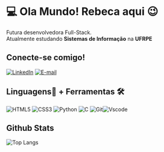 # 💻 Ola Mundo!   Rebeca aqui 😉  
Futura desenvolvedora Full-Stack.  
Atualmente estudando **Sistemas de Informação** na **UFRPE**
  
## Conecte-se comigo!
[![LinkedIn](https://img.shields.io/badge/LinkedIn-2F4F4F?style=for-the-badge&logo=linkedin&logoColor=white)](https://www.linkedin.com/in//rebeca-freitas-7871202bb) 
[![E-mail](https://img.shields.io/badge/-Email-FFEBCD?style=for-the-badge&logo=microsoft-outlook&logoColor=000000)](mailto:rebecafsantos1718@gmail.com)

  

## Linguagens📑 + Ferramentas 🛠️
![HTML5](https://img.shields.io/badge/HTML5-DEB887?style=for-the-badge&logo=html5&logoColor=2F4F4F)
![CSS3](https://img.shields.io/badge/CSS3-708090?style=for-the-badge&logo=css3&logoColor=white)
![Python](https://img.shields.io/badge/python-2F4F4F?style=for-the-badge&logo=python&logoColor=FFEBCD)
![C](https://img.shields.io/badge/C-FFEBCD?style=for-the-badge&logo=c&logoColor=708090)
![Git](https://img.shields.io/badge/GIT-CD853F?style=for-the-badge&logo=git&logoColor=white)![Vscode](https://img.shields.io/badge/Vscode-FFE4C4?style=for-the-badge&logo=visual-studio-code&logoColor=606060)

## Github Stats
![Top Langs](https://github-readme-stats-git-masterrstaa-rickstaa.vercel.app/api/top-langs/?username=rebeca-dossantos&layout=compact&bg_color=2F4F4F&border_color=FFE4C4&title_color=CD853F&text_color=DEB887)

